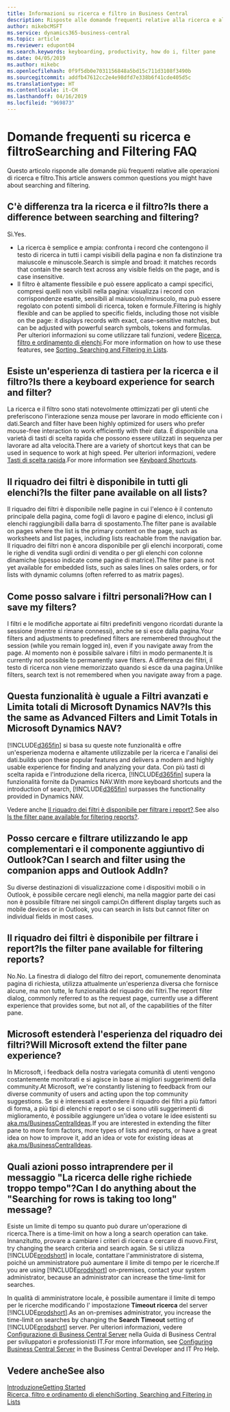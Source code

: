 ```yaml
---
title: Informazioni su ricerca e filtro in Business Central
description: Risposte alle domande frequenti relative alla ricerca e al filtro.
author: mikebcMSFT
ms.service: dynamics365-business-central
ms.topic: article
ms.reviewer: edupont04
ms.search.keywords: keyboarding, productivity, how do i, filter pane
ms.date: 04/05/2019
ms.author: mikebc
ms.openlocfilehash: 0f9f5db0e7031156848a5bd15c711d3108f3490b
ms.sourcegitcommit: addfb47612cc2e4e98dfd7e338b6f41cde405d5c
ms.translationtype: HT
ms.contentlocale: it-CH
ms.lasthandoff: 04/16/2019
ms.locfileid: "969873"
---
```

# <a name="searching-and-filtering-faq"></a><span data-ttu-id="ab387-103">Domande frequenti su ricerca e filtro</span><span class="sxs-lookup"><span data-stu-id="ab387-103">Searching and Filtering FAQ</span></span>
<span data-ttu-id="ab387-104">Questo articolo risponde alle domande più frequenti relative alle operazioni di ricerca e filtro.</span><span class="sxs-lookup"><span data-stu-id="ab387-104">This article answers common questions you might have about searching and filtering.</span></span>

## <a name="is-there-a-difference-between-searching-and-filtering"></a><span data-ttu-id="ab387-105">C'è differenza tra la ricerca e il filtro?</span><span class="sxs-lookup"><span data-stu-id="ab387-105">Is there a difference between searching and filtering?</span></span>
<span data-ttu-id="ab387-106">Sì.</span><span class="sxs-lookup"><span data-stu-id="ab387-106">Yes.</span></span>
- <span data-ttu-id="ab387-107">La ricerca è semplice e ampia: confronta i record che contengono il testo di ricerca in tutti i campi visibili della pagina e non fa distinzione tra maiuscole e minuscole.</span><span class="sxs-lookup"><span data-stu-id="ab387-107">Search is simple and broad: it matches records that contain the search text across any visible fields on the page, and is case insensitive.</span></span>
- <span data-ttu-id="ab387-108">Il filtro è altamente flessibile e può essere applicato a campi specifici, compresi quelli non visibili nella pagina: visualizza i record con corrispondenze esatte, sensibili al maiuscolo/minuscolo, ma può essere regolato con potenti simboli di ricerca, token e formule.</span><span class="sxs-lookup"><span data-stu-id="ab387-108">Filtering is highly flexible and can be applied to specific fields, including those not visible on the page: it displays records with exact, case-sensitive matches, but can be adjusted with powerful search symbols, tokens and formulas.</span></span> <span data-ttu-id="ab387-109">Per ulteriori informazioni su come utilizzare tali funzioni, vedere [Ricerca, filtro e ordinamento di elenchi](ui-enter-criteria-filters.md).</span><span class="sxs-lookup"><span data-stu-id="ab387-109">For more information on how to use these features, see [Sorting, Searching and Filtering in Lists](ui-enter-criteria-filters.md).</span></span>

## <a name="is-there-a-keyboard-experience-for-search-and-filter"></a><span data-ttu-id="ab387-110">Esiste un'esperienza di tastiera per la ricerca e il filtro?</span><span class="sxs-lookup"><span data-stu-id="ab387-110">Is there a keyboard experience for search and filter?</span></span>
<span data-ttu-id="ab387-111">La ricerca e il filtro sono stati notevolmente ottimizzati per gli utenti che preferiscono l'interazione senza mouse per lavorare in modo efficiente con i dati.</span><span class="sxs-lookup"><span data-stu-id="ab387-111">Search and filter have been highly optimized for users who prefer mouse-free interaction to work efficiently with their data.</span></span> <span data-ttu-id="ab387-112">È disponibile una varietà di tasti di scelta rapida che possono essere utilizzati in sequenza per lavorare ad alta velocità.</span><span class="sxs-lookup"><span data-stu-id="ab387-112">There are a variety of shortcut keys that can be used in sequence to work at high speed.</span></span> <span data-ttu-id="ab387-113">Per ulteriori informazioni, vedere [Tasti di scelta rapida](keyboard-shortcuts.md#KeyboardFilter).</span><span class="sxs-lookup"><span data-stu-id="ab387-113">For more information see [Keyboard Shortcuts](keyboard-shortcuts.md#KeyboardFilter).</span></span>

## <a name="is-the-filter-pane-available-on-all-lists"></a><span data-ttu-id="ab387-114">Il riquadro dei filtri è disponibile in tutti gli elenchi?</span><span class="sxs-lookup"><span data-stu-id="ab387-114">Is the filter pane available on all lists?</span></span>
<span data-ttu-id="ab387-115">Il riquadro dei filtri è disponibile nelle pagine in cui l'elenco è il contenuto principale della pagina, come fogli di lavoro e pagine di elenco, inclusi gli elenchi raggiungibili dalla barra di spostamento.</span><span class="sxs-lookup"><span data-stu-id="ab387-115">The filter pane is available on pages where the list is the primary content on the page, such as worksheets and list pages, including lists reachable from the navigation bar.</span></span> <span data-ttu-id="ab387-116">Il riquadro dei filtri non è ancora disponibile per gli elenchi incorporati, come le righe di vendita sugli ordini di vendita o per gli elenchi con colonne dinamiche (spesso indicate come pagine di matrice).</span><span class="sxs-lookup"><span data-stu-id="ab387-116">The filter pane is not yet available for embedded lists, such as sales lines on sales orders, or for lists with dynamic columns (often referred to as matrix pages).</span></span>

## <a name="how-can-i-save-my-filters"></a><span data-ttu-id="ab387-117">Come posso salvare i filtri personali?</span><span class="sxs-lookup"><span data-stu-id="ab387-117">How can I save my filters?</span></span>

<span data-ttu-id="ab387-118">I filtri e le modifiche apportate ai filtri predefiniti vengono ricordati durante la sessione (mentre si rimane connessi), anche se si esce dalla pagina.</span><span class="sxs-lookup"><span data-stu-id="ab387-118">Your filters and adjustments to predefined filters are remembered throughout the session (while you remain logged in), even if you navigate away from the page.</span></span> <span data-ttu-id="ab387-119">Al momento non è possibile salvare i filtri in modo permanente.</span><span class="sxs-lookup"><span data-stu-id="ab387-119">It is currently not possible to permanently save filters.</span></span> <span data-ttu-id="ab387-120">A differenza dei filtri, il testo di ricerca non viene memorizzato quando si esce da una pagina.</span><span class="sxs-lookup"><span data-stu-id="ab387-120">Unlike filters, search text is not remembered when you navigate away from a page.</span></span>

## <a name="is-this-the-same-as-advanced-filters-and-limit-totals-in-microsoft-dynamics-nav"></a><span data-ttu-id="ab387-121">Questa funzionalità è uguale a Filtri avanzati e Limita totali di Microsoft Dynamics NAV?</span><span class="sxs-lookup"><span data-stu-id="ab387-121">Is this the same as Advanced Filters and Limit Totals in Microsoft Dynamics NAV?</span></span>

[!INCLUDE[d365fin](includes/d365fin_md.md)] <span data-ttu-id="ab387-122">si basa su queste note funzionalità e offre un'esperienza moderna e altamente utilizzabile per la ricerca e l'analisi dei dati.</span><span class="sxs-lookup"><span data-stu-id="ab387-122">builds upon these popular features and delivers a modern and highly usable experience for finding and analyzing your data.</span></span> <span data-ttu-id="ab387-123">Con più tasti di scelta rapida e l'introduzione della ricerca, [!INCLUDE[d365fin](includes/d365fin_md.md)] supera la funzionalità fornite da Dynamics NAV.</span><span class="sxs-lookup"><span data-stu-id="ab387-123">With more keyboard shortcuts and the introduction of search, [!INCLUDE[d365fin](includes/d365fin_md.md)] surpasses the functionality provided in Dynamics NAV.</span></span>  

<span data-ttu-id="ab387-124">Vedere anche [Il riquadro dei filtri è disponibile per filtrare i report?](#is-the-filter-pane-available-for-filtering-reports).</span><span class="sxs-lookup"><span data-stu-id="ab387-124">See also [Is the filter pane available for filtering reports?](#is-the-filter-pane-available-for-filtering-reports).</span></span>  

## <a name="can-i-search-and-filter-using-the-companion-apps-and-outlook-addin"></a><span data-ttu-id="ab387-125">Posso cercare e filtrare utilizzando le app complementari e il componente aggiuntivo di Outlook?</span><span class="sxs-lookup"><span data-stu-id="ab387-125">Can I search and filter using the companion apps and Outlook AddIn?</span></span>
<span data-ttu-id="ab387-126">Su diverse destinazioni di visualizzazione come i dispositivi mobili o in Outlook, è possibile cercare negli elenchi, ma nella maggior parte dei casi non è possibile filtrare nei singoli campi.</span><span class="sxs-lookup"><span data-stu-id="ab387-126">On different display targets such as mobile devices or in Outlook, you can search in lists but cannot filter on individual fields in most cases.</span></span>

## <a name="is-the-filter-pane-available-for-filtering-reports"></a><span data-ttu-id="ab387-127">Il riquadro dei filtri è disponibile per filtrare i report?</span><span class="sxs-lookup"><span data-stu-id="ab387-127">Is the filter pane available for filtering reports?</span></span>
<span data-ttu-id="ab387-128">No.</span><span class="sxs-lookup"><span data-stu-id="ab387-128">No.</span></span> <span data-ttu-id="ab387-129">La finestra di dialogo del filtro dei report, comunemente denominata pagina di richiesta, utilizza attualmente un'esperienza diversa che fornisce alcune, ma non tutte, le funzionalità del riquadro dei filtri.</span><span class="sxs-lookup"><span data-stu-id="ab387-129">The report filter dialog, commonly referred to as the request page, currently use a different experience that provides some, but not all, of the capabilities of the filter pane.</span></span>

## <a name="will-microsoft-extend-the-filter-pane-experience"></a><span data-ttu-id="ab387-130">Microsoft estenderà l'esperienza del riquadro dei filtri?</span><span class="sxs-lookup"><span data-stu-id="ab387-130">Will Microsoft extend the filter pane experience?</span></span>
<span data-ttu-id="ab387-131">In Microsoft, i feedback della nostra variegata comunità di utenti vengono costantemente monitorati e si agisce in base ai migliori suggerimenti della community.</span><span class="sxs-lookup"><span data-stu-id="ab387-131">At Microsoft, we're constantly listening to feedback from our diverse community of users and acting upon the top community suggestions.</span></span> <span data-ttu-id="ab387-132">Se si è interessati a estendere il riquadro dei filtri a più fattori di forma, a più tipi di elenchi e report o se ci sono utili suggerimenti di miglioramento, è possibile aggiungere un'idea o votare le idee esistenti su [aka.ms/BusinessCentralIdeas](https://aka.ms/businesscentralideas).</span><span class="sxs-lookup"><span data-stu-id="ab387-132">If you are interested in extending the filter pane to more form factors, more types of lists and reports, or have a great idea on how to improve it, add an idea or vote for existing ideas at [aka.ms/BusinessCentralIdeas](https://aka.ms/businesscentralideas).</span></span>

## <a name="can-i-do-anything-about-the-searching-for-rows-is-taking-too-long-message"></a><span data-ttu-id="ab387-133">Quali azioni posso intraprendere per il messaggio "La ricerca delle righe richiede troppo tempo"?</span><span class="sxs-lookup"><span data-stu-id="ab387-133">Can I do anything about the "Searching for rows is taking too long" message?</span></span>

<span data-ttu-id="ab387-134">Esiste un limite di tempo su quanto può durare un'operazione di ricerca.</span><span class="sxs-lookup"><span data-stu-id="ab387-134">There is a time-limit on how a long a search operation can take.</span></span> <span data-ttu-id="ab387-135">Innanzitutto, provare a cambiare i criteri di ricerca e cercare di nuovo.</span><span class="sxs-lookup"><span data-stu-id="ab387-135">First, try changing the search criteria and search again.</span></span> <span data-ttu-id="ab387-136">Se si utilizza [!INCLUDE[prodshort](includes/prodshort.md)] in locale, contattare l'amministratore di sistema, poiché un amministratore può aumentare il limite di tempo per le ricerche.</span><span class="sxs-lookup"><span data-stu-id="ab387-136">If you are using [!INCLUDE[prodshort](includes/prodshort.md)] on-premises, contact your system administrator, because an administrator can increase the time-limit for searches.</span></span>

<span data-ttu-id="ab387-137">In qualità di amministratore locale, è possibile aumentare il limite di tempo per le ricerche modificando l' impostazione **Timeout ricerca** del server [!INCLUDE[prodshort](includes/prodshort.md)].</span><span class="sxs-lookup"><span data-stu-id="ab387-137">As an on-premises administrator, you increase the time-limit on searches by changing the **Search Timeout** setting of [!INCLUDE[prodshort](includes/prodshort.md)] server.</span></span> <span data-ttu-id="ab387-138">Per ulteriori informazioni, vedere [Configurazione di Business Central Server](https://docs.microsoft.com/en-us/dynamics365/business-central/dev-itpro/administration/configure-server-instance?#Database) nella Guida di Business Central per sviluppatori e professionisti IT.</span><span class="sxs-lookup"><span data-stu-id="ab387-138">For more information, see [Configuring Business Central Server](https://docs.microsoft.com/en-us/dynamics365/business-central/dev-itpro/administration/configure-server-instance?#Database) in the Business Central Developer and IT Pro Help.</span></span>

## <a name="see-also"></a><span data-ttu-id="ab387-139">Vedere anche</span><span class="sxs-lookup"><span data-stu-id="ab387-139">See also</span></span>

[<span data-ttu-id="ab387-140">Introduzione</span><span class="sxs-lookup"><span data-stu-id="ab387-140">Getting Started</span></span>](product-get-started.md)  
[<span data-ttu-id="ab387-141">Ricerca, filtro e ordinamento di elenchi</span><span class="sxs-lookup"><span data-stu-id="ab387-141">Sorting, Searching and Filtering in Lists</span></span>](ui-enter-criteria-filters.md)  
